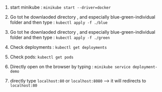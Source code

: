 1) start minikube : ``minikube start --driver=docker``

2) Go tot he downlaoded directory , and especially blue-green-individual folder and then type : ``kubectl apply -f ./blue``

3) Go tot he downlaoded directory , and especially blue-green-individual folder and then type : ``kubectl apply -f ./green``

4) Check deployments : ``kubectl get deployments``

5) Check pods: ``kubectl get pods`` 

6) Directly open on the browser by typing : ``minikube service deployment-demo``

7) directly type ``localhost:80`` or ``localhost:8080`` --> it will redirects to ``localhost:80``
